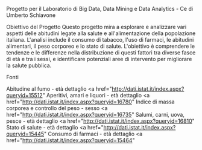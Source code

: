 Progetto per il Laboratorio di Big Data, Data Mining e Data Analytics - Ce di Umberto Schiavone

Obiettivo del Progetto
Questo progetto mira a esplorare e analizzare vari aspetti delle abitudini legate alla salute e all'alimentazione della popolazione italiana. L'analisi include il consumo di tabacco, l'uso di farmaci, le abitudini alimentari, il peso corporeo e lo stato di salute. L'obiettivo è comprendere le tendenze e le differenze nella distribuzione di questi fattori tra diverse fasce di età e tra i sessi, e identificare potenziali aree di intervento per migliorare la salute pubblica.

Fonti

Abitudine al fumo - età dettaglio <a href="http://dati.istat.it/index.aspx?queryid=15512"
Aperitivi, amari e liquori - età dettaglio <a href="http://dati.istat.it/index.aspx?queryid=16780"
Indice di massa corporea e controllo del peso - sesso <a href="http://dati.istat.it/index.aspx?queryid=16735"
Salumi, carni, uova, pesce - età dettaglio <a href="http://dati.istat.it/index.aspx?queryid=16810"
Stato di salute - età dettaglio <a href="http://dati.istat.it/index.aspx?queryid=15445"
Consumo di farmaci - età dettaglio <a href="http://dati.istat.it/index.aspx?queryid=15464"